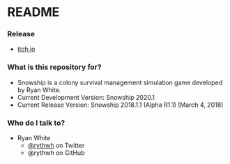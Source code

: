 # README #

### Release ###

* [itch.io](https://rywh.itch.io/snowship)

### What is this repository for? ###

* Snowship is a colony survival management simulation game developed by Ryan White.
* Current Development Version: Snowship 2020.1
* Current Release Version: Snowship 2018.1.1 (Alpha R1.1) (March 4, 2018)

### Who do I talk to? ###

+ Ryan White
    * [@rythwh](https://twitter.com/rythwh) on Twitter
    * @rythwh on GitHub
